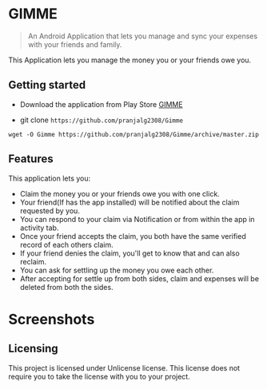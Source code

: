 # GIMME
> An Android Application that lets you manage and sync your expenses with your friends and family. 

This Application lets  you manage the money you or your friends owe you.

## Getting started

* Download the application from Play Store [GIMME](https://play.google.com/store/apps/details?id=com.kalabhedia.gimme)

* git clone `https://github.com/pranjalg2308/Gimme`

```shell
wget -O Gimme https://github.com/pranjalg2308/Gimme/archive/master.zip
```



## Features

This application lets you:
* Claim the money you or your friends owe you with one click.
* Your friend(If has the app installed) will be notified about the claim requested by you.
* You can respond to your claim via Notification or from within the app in activity tab.
* Once your friend  accepts  the claim, you both have the same verified record  of each others claim.
* If your friend denies the claim, you'll get to know that and can also reclaim.
* You can ask for settling up the money you owe each other.
* After accepting for settle up from both sides, claim and expenses  will be deleted from both the sides.


# Screenshots



## Licensing

This project is licensed under Unlicense license. This license does not require
you to take the license with you to your project.

[issues]:https://github.com/jehna/readme-best-practices/issues/new
